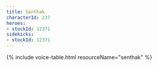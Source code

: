 ```yaml
---
title: Senthak
characterId: 237
heroes:
- stockId: 12371
sidekicks:
- stockId: 12371
---
```


{% include voice-table.html resourceName="senthak"
%}
